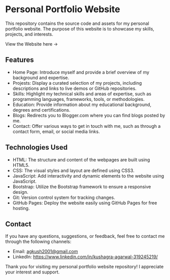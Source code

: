# Personal Portfolio Website
This repository contains the source code and assets for my personal portfolio website. The purpose of this website is to showcase my skills, projects, and interests.

View the Website here -> 

## Features
* Home Page: Introduce myself and provide a brief overview of my background and expertise.
* Projests: Display a curated selection of my projects, including descriptions and links to live demos or GitHub repositories.
* Skills: Highlight my technical skills and areas of expertise, such as programming languages, frameworks, tools, or methodologies.
* Education: Provide information about my educational background, degrees amd certifications.
* Blogs: Redirects you to Blogger.com where you can find blogs posted by me.
* Contact: Offer various ways to get in touch with me, such as through a contact form, email, or social media links.

## Technologies Used
* HTML: The structure and content of the webpages are built using HTML5.
* CSS: The visual styles and layout are defined using CSS3.
* JavaScript: Add interactivity and dynamic elements to the website using JavaScript.
* Bootstrap: Utilize the Bootstrap framework to ensure a responsive design.
* Git: Version control system for tracking changes.
* GitHub Pages: Deploy the website easily using GitHub Pages for free hosting.

## Contact
If you have any questions, suggestions, or feedback, feel free to contact me through the following channels:

* Email: agkush2001@gmail.com
* LinkedIn: https://www.linkedin.com/in/kushagra-agarwal-319245219/

Thank you for visiting my personal portfolio website repository! I appreciate your interest and support.

